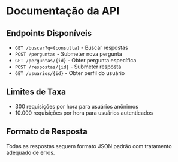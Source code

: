 # Documentação da API

## Endpoints Disponíveis

- `GET /buscar?q={consulta}` - Buscar respostas
- `POST /perguntas` - Submeter nova pergunta  
- `GET /perguntas/{id}` - Obter pergunta específica
- `POST /respostas/{id}` - Submeter resposta
- `GET /usuarios/{id}` - Obter perfil do usuário

## Limites de Taxa

- 300 requisições por hora para usuários anônimos
- 10.000 requisições por hora para usuários autenticados

## Formato de Resposta

Todas as respostas seguem formato JSON padrão com tratamento adequado de erros.